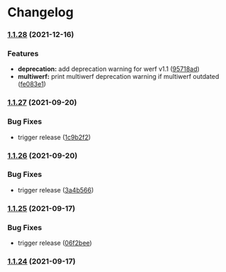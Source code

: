 # Changelog

### [1.1.28](https://www.github.com/werf/werf/compare/v1.1.27...v1.1.28) (2021-12-16)


### Features

* **deprecation:** add deprecation warning for werf v1.1 ([95718ad](https://www.github.com/werf/werf/commit/95718adc5ed321f4088379b5a8b0f6a56015afe1))
* **multiwerf:** print multiwerf deprecation warning if multiwerf outdated ([fe083e1](https://www.github.com/werf/werf/commit/fe083e1e1f6dddedcc4790949789ebad3bbd2435))

### [1.1.27](https://www.github.com/werf/werf/compare/v1.1.26...v1.1.27) (2021-09-20)


### Bug Fixes

* trigger release ([1c9b2f2](https://www.github.com/werf/werf/commit/1c9b2f23ba17fe9bee916f29935501c06f74a7a7))

### [1.1.26](https://www.github.com/werf/werf/compare/v1.1.25...v1.1.26) (2021-09-20)


### Bug Fixes

* trigger release ([3a4b566](https://www.github.com/werf/werf/commit/3a4b5664fa27c962d8d075909796576d8d8bee4d))

### [1.1.25](https://www.github.com/werf/werf/compare/v1.1.24...v1.1.25) (2021-09-17)


### Bug Fixes

* trigger release ([06f2bee](https://www.github.com/werf/werf/commit/06f2beeed37f55b8a996ca73686fc4416315925a))

### [1.1.24](https://www.github.com/werf/werf/compare/v1.1.23+fix50...v1.1.24) (2021-09-17)
